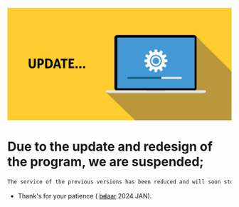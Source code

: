 ![img](https://github.com/bdaar/SHIELD/blob/main/UI-UX%2Fupdate.png)

# Due to the update and redesign of the program, we are suspended;

```bash
The service of the previous versions has been reduced and will soon stop working, and from this date onwards it will be considered a demo or release version...
```

+ Thank's for your patience ( [b̴d̴aar](https://github.com/bdaar) 2024 JAN).
